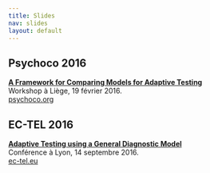 ```yaml
---
title: Slides
nav: slides
layout: default
---
```


## Psychoco 2016

[**A Framework for Comparing Models for Adaptive Testing**](psychoco.pdf)  
Workshop à Liège, 19 février 2016.  
[psychoco.org](http://psychoco.org)

## EC-TEL 2016

[**Adaptive Testing using a General Diagnostic Model**](genma.pdf)  
Conférence à Lyon, 14 septembre 2016.  
[ec-tel.eu](http://ec-tel.eu)
